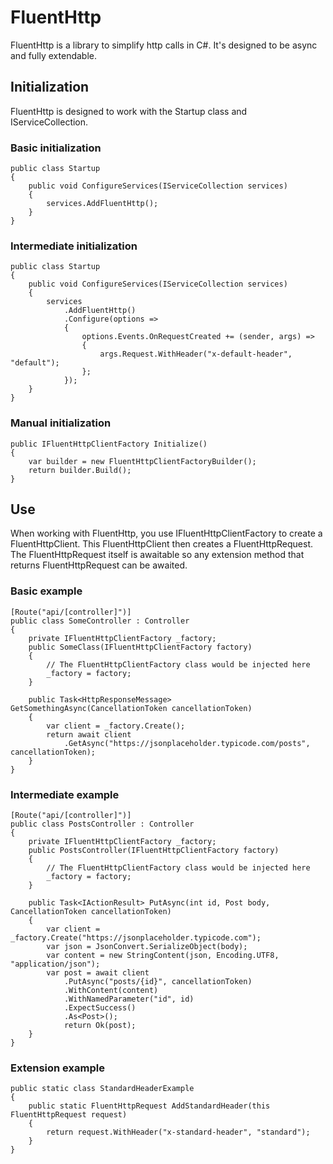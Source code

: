 # FluentHttp

FluentHttp is a library to simplify http calls in C#. It's designed to be async and fully extendable.

## Initialization
FluentHttp is designed to work with the Startup class and IServiceCollection.

### Basic initialization
    public class Startup
    {
        public void ConfigureServices(IServiceCollection services)
        {
            services.AddFluentHttp();
        }
    }

### Intermediate initialization
    public class Startup
    {
        public void ConfigureServices(IServiceCollection services)
        {
            services
                .AddFluentHttp()
                .Configure(options =>
                {
                    options.Events.OnRequestCreated += (sender, args) =>
                    {
                        args.Request.WithHeader("x-default-header", "default");
                    };
                });
        }
    }

### Manual initialization
    public IFluentHttpClientFactory Initialize()
    {
        var builder = new FluentHttpClientFactoryBuilder();
        return builder.Build();
    }
    
## Use
When working with FluentHttp, you use IFluentHttpClientFactory to create a FluentHttpClient. This FluentHttpClient then creates a FluentHttpRequest. The FluentHttpRequest itself is awaitable so any extension method that returns FluentHttpRequest can be awaited.

### Basic example
    [Route("api/[controller]")]
    public class SomeController : Controller
    {
        private IFluentHttpClientFactory _factory;
        public SomeClass(IFluentHttpClientFactory factory)
        {
            // The FluentHttpClientFactory class would be injected here
            _factory = factory;
        }

        public Task<HttpResponseMessage> GetSomethingAsync(CancellationToken cancellationToken)
        {
            var client = _factory.Create();
            return await client
                .GetAsync("https://jsonplaceholder.typicode.com/posts", cancellationToken);
        }
    }

### Intermediate example
    [Route("api/[controller]")]
    public class PostsController : Controller
    {
        private IFluentHttpClientFactory _factory;
        public PostsController(IFluentHttpClientFactory factory)
        {
            // The FluentHttpClientFactory class would be injected here
            _factory = factory;
        }

        public Task<IActionResult> PutAsync(int id, Post body, CancellationToken cancellationToken)
        {
            var client = _factory.Create("https://jsonplaceholder.typicode.com");
            var json = JsonConvert.SerializeObject(body);
            var content = new StringContent(json, Encoding.UTF8, "application/json");
            var post = await client
                .PutAsync("posts/{id}", cancellationToken)
                .WithContent(content)
                .WithNamedParameter("id", id)
                .ExpectSuccess()
                .As<Post>();
                return Ok(post);
        }
    }

### Extension example
    public static class StandardHeaderExample
    {
        public static FluentHttpRequest AddStandardHeader(this FluentHttpRequest request)
        {
            return request.WithHeader("x-standard-header", "standard");
        }
    }